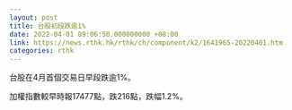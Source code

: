 ```yaml
---
layout: post
title: 台股初段跌逾1%
date: 2022-04-01 09:06:50.000000000 +08:00
link: https://news.rthk.hk/rthk/ch/component/k2/1641965-20220401.htm
categories: rthk
---
```


台股在4月首個交易日早段跌逾1%。

加權指數較早時報17477點，跌216點，跌幅1.2%。

